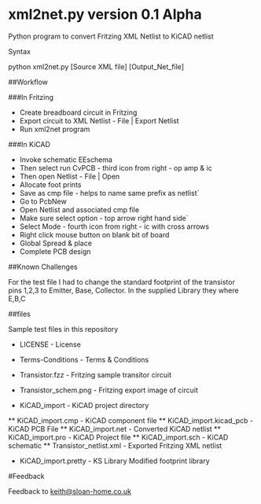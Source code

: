 # xml2net.py version 0.1 Alpha

Python program to convert Fritzing XML Netlist to KiCAD netlist

Syntax

  python xml2net.py [Source XML file] [Output_Net_file]

##Workflow

###In Fritzing

-  Create breadboard circuit in Fritzing
-  Export circuit to XML Netlist - File | Export Netlist
-  Run xml2net program

###In KiCAD

-  Invoke schematic EEschema
-  Then select run CvPCB - third icon from right - op amp & ic
-  Then open Netlist - File | Open
-  Allocate foot prints
-  Save as cmp file - helps to name same prefix as netlist`
-  Go to PcbNew
-  Open Netlist and associated cmp file
-  Make sure select option - top arrow right hand side`
-  Select Mode - fourth icon from right - ic with cross arrows
-  Right click mouse button on blank bit of board
-  Global Spread & place
-  Complete PCB design

##Known Challenges

  For the test file I had to change the standard footprint of the transistor  
  pins 1,2,3 to Emitter, Base, Collector. In the supplied Library they
  where E,B,C

##files

  Sample test files in this repository

- LICENSE          - License
- Terms-Conditions - Terms & Conditions

- Transistor.fzz       - Fritzing sample transitor circuit
- Transistor_schem.png - Fritzing export image of circuit

- KiCAD_import - KiCAD project directory

** KiCAD_import.cmp          - KiCAD component file
** KiCAD_import.kicad_pcb    - KiCAD PCB File
** KiCAD_import.net          - Converted KiCAD netlist
** KiCAD_import.pro          - KiCAD Project file
** KiCAD_import.sch          - KiCAD schematic
** Transistor_netlist.xml    - Exported Fritzing XML netlist

- KiCAD_import.pretty - KS Library Modified footprint library

#Feedback

   Feedback to keith@sloan-home.co.uk

